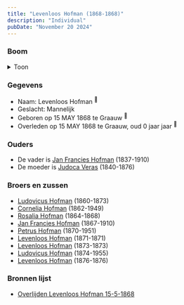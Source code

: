 ```yaml
---
title: "Levenloos Hofman (1868-1868)"
description: "Individual"
pubDate: "November 20 2024"
---
```


### Boom
<details><summary>Toon</summary>

![test](https://www.plantuml.com/plantuml/svg/ZP9RQm8n48NVyoi6VMZx8EowtYeYkcMtLLeHQWjzakncrB3PH99iHSJ_tdYN5efF2JFdP3vofcSirRR81J4PbqkgQGu9JREvLeLaJqee3LPJQLmBfIKBpX1IhbE1XplcIxk67FC4jJcKZ4MDogwNIAvUJGKr1ZO404Ab6Uh9WgUPH6CwdPnosUr2GBQ4tC5uFygGWwCqf19YXv1oDF2YPZcL9Q061fxd1NM0SXJ4zJXqJszc70NRGgUTq6GzJPIr0jjTy5imx8_S4JJXMLDQhAwa9Yk4c5B9fgbMnYJA8UqyFhn7O_0VVU_asPw92gPI2f-egRcWD1rA74P15Fo3CXXD74VDW_k7cr4QCFpOqJSRVqWwxHKonkNSoQeUn57eT0r_3nKxA3-0ik3pXLsZ46hbmBRa-6-Lob51ZlINmj7f2gvLhJN9QTmhVgCKIltEmMdWdE8DUTJXhV-r8stTdiTVZrkM7ahcblS7)
</details>

### Gegevens
- Naam: Levenloos Hofman <sup><a href="../s00413/" style="text-decoration:none" title="Overlijden Levenloos Hofman 15-5-1868">:link:</a></sup>
- Geslacht: Mannelijk
- Geboren op 15 MAY 1868 te Graauw <sup><a href="../s00413/" style="text-decoration:none" title="Overlijden Levenloos Hofman 15-5-1868">:link:</a></sup>
- Overleden op 15 MAY 1868 te Graauw, oud 0 jaar jaar <sup><a href="../s00413/" style="text-decoration:none" title="Overlijden Levenloos Hofman 15-5-1868">:link:</a></sup>

### Ouders
- De vader is [Jan Francies Hofman](../i00035/) (1837-1910)
- De moeder is [Judoca Veras](../i00037/) (1840-1876)

### Broers en zussen
- [Ludovicus Hofman](../i00243/) (1860-1873)
- [Cornelia Hofman](../i00244/) (1862-1949)
- [Rosalia Hofman](../i00245/) (1864-1868)
- [Jan Francies Hofman](../i00246/) (1867-1910)
- [Petrus Hofman](../i00248/) (1870-1951)
- [Levenloos Hofman](../i00249/) (1871-1871)
- [Levenloos Hofman](../i00250/) (1873-1873)
- [Ludovicus Hofman](../i00251/) (1874-1955)
- [Levenloos Hofman](../i00252/) (1876-1876)

### Bronnen lijst
- [Overlijden Levenloos Hofman 15-5-1868](../s00413/)